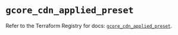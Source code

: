 # `gcore_cdn_applied_preset`

Refer to the Terraform Registry for docs: [`gcore_cdn_applied_preset`](https://registry.terraform.io/providers/g-core/gcore/0.31.1/docs/resources/cdn_applied_preset).

